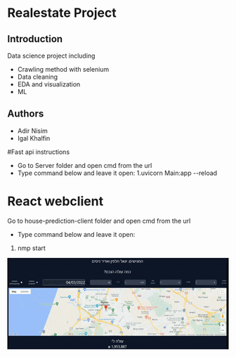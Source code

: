 # Realestate Project

## Introduction
Data science project including
* Crawling method with selenium
* Data cleaning 
* EDA and visualization
* ML


## Authors
* Adir Nisim
* Igal Khalfin

#Fast api instructions
* Go to Server folder and open cmd from the url 
* Type command below and leave it open:
1.uvicorn Main:app --reload

# React webclient 
Go to house-prediction-client folder and open cmd from the url 
* Type command below and leave it open:
1. nmp start


![](Webclient.gif)
